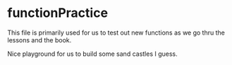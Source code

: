 # functionPractice

This file is primarily used for us to test out new functions as we go thru the lessons and the book. 

Nice playground for us to build some sand castles I guess. 
